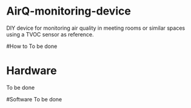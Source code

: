 # AirQ-monitoring-device
DIY device for monitoring air quality in meeting rooms or similar spaces using a TVOC sensor as reference.

#How to
To be done

# Hardware
To be done

#Software
To be done


